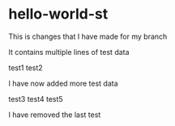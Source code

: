 # hello-world-st

This is changes that I have made for my branch

It contains multiple lines of test data

test1
test2


I have now added more test data

test3
test4
test5

I have removed the last test
